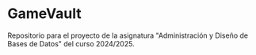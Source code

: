 # GameVault
Repositorio para el proyecto de la asignatura "Administración y Diseño de Bases de Datos" del curso 2024/2025.
